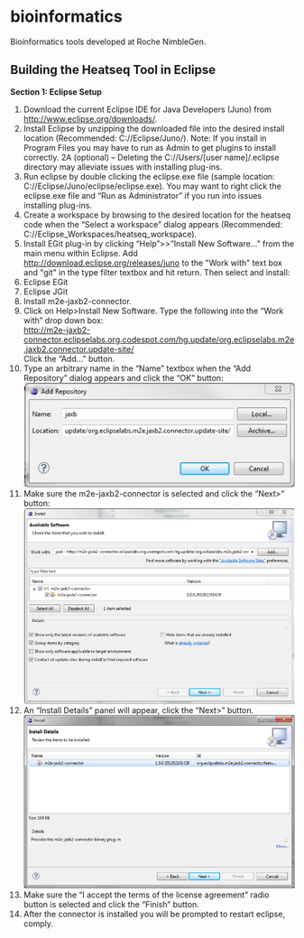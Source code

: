 bioinformatics
==============

Bioinformatics tools developed at Roche NimbleGen.

Building the Heatseq Tool in Eclipse
-------------------------

**Section 1: Eclipse Setup**

1.  Download the current Eclipse IDE for Java Developers (Juno) from http://www.eclipse.org/downloads/.  
2.  Install Eclipse by unzipping the downloaded file into the desired install location (Recommended: C://Eclipse/Juno/).  Note:  If you install in Program Files you may have to run as Admin to get plugins to install correctly.
2A (optional) – Deleting the C://Users/[user name]/.eclipse directory may alleviate issues with installing plug-ins.
3.  Run eclipse by double clicking the eclipse.exe file (sample location: C://Eclipse/Juno/eclipse/eclipse.exe).  You may want to right click the eclipse.exe file and “Run as Administrator” if you run into issues installing plug-ins.
4.  Create a workspace by browsing to the desired location for the heatseq code when the “Select a workspace” dialog appears (Recommended:  C://Eclipse_Workspaces/heatseq_workspace).
5.  Install EGit plug-in by clicking “Help”>>”Install New Software…” from the main menu within Eclipse.   Add http://download.eclipse.org/releases/juno to the "Work with" text box and "git" in the type filter textbox and hit return.  Then select and install:
  1. Eclipse EGit
  2. Eclipse JGit
6.  Install m2e-jaxb2-connector.
  1. Click on Help>Install New Software.  Type the following into the “Work with” drop down box:<br>
http://m2e-jaxb2-connector.eclipselabs.org.codespot.com/hg.update/org.eclipselabs.m2e.jaxb2.connector.update-site/ <br> Click the “Add…” button.
  2. Type an arbitrary name in the “Name” textbox when the “Add Repository” dialog appears and click the “OK” button:<br>  ![alt text](https://github.com/NimbleGen/bioinformatics/raw/master/documentation/images/jaxb.png "Add Repository Dialog")<br>
  3. Make sure the m2e-jaxb2-connector is selected and click the “Next>” button: <br>  ![alt text](https://github.com/NimbleGen/bioinformatics/raw/master/documentation/images/jaxb2.png "Install Jaxb Dialog")<br>
  4. An “Install Details” panel will appear, click the “Next>” button. <br>  ![alt text](https://github.com/NimbleGen/bioinformatics/raw/master/documentation/images/jaxb3.png "Install Jaxb Details Dialog")<br>
  5. Make sure the “I accept the terms of the license agreement” radio button is selected and click the “Finish” button.
  6. After the connector is installed you will be prompted to restart eclipse, comply.
